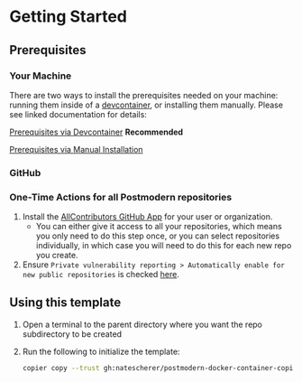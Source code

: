 # Getting Started

## Prerequisites

### Your Machine

There are two ways to install the prerequisites needed on your machine: running them inside of a [devcontainer](https://containers.dev/), or installing them manually. Please see linked documentation for details:

[Prerequisites via Devcontainer](docs/prereqs_devcontainer.md) **Recommended**

[Prerequisites via Manual Installation](docs/prereqs_manual.md)

### GitHub

### One-Time Actions for all Postmodern repositories

1. Install the [AllContributors GitHub App](https://github.com/apps/allcontributors/installations/new) for your user or organization.
   - You can either give it access to all your repositories, which means you only need to do this step once, or you can select repositories individually, in which case you will need to do this for each new repo you create.
1. Ensure `Private vulnerability reporting > Automatically enable for new public repositories` is checked [here](https://github.com/settings/security_analysis).

## Using this template

1. Open a terminal to the parent directory where you want the repo subdirectory to be created
1. Run the following to initialize the template:

   ```bash
   copier copy --trust gh:natescherer/postmodern-docker-container-copiertemplate .
   ```
